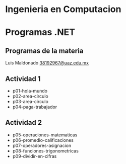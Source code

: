 #  Ingenieria en Computacion
# Programas .NET

## Programas de la materia

Luis Maldonado
38192967@uaz.edu.mx

## Actividad 1
- p01-hola-mundo
- p02-area-circulo
- p03-area-circulo
- p04-paga-trabajador
## Actividad 2
- p05-operaciones-matematicas
- p06-promedio-calificaciones
- p07-operadores-asignacion
- p08-funciones-trigonometricas
- p09-dividir-en-cifras